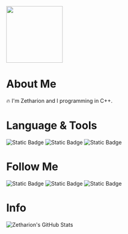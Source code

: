 <p> 
    <img src=https://github.com/Zetharionn/zetharionn/blob/main/assets/header.jpg, height=150>
</p>

# About Me
🔥 I'm Zetharion and I programming in C++. 


# Language & Tools
![Static Badge](https://img.shields.io/badge/C++-black?logo=CPlusPlus&logoColor=blue)
![Static Badge](https://img.shields.io/badge/Python-black?logo=Python&logoColor=green)
![Static Badge](https://img.shields.io/badge/CSharp-black?logo=CSharp&logoColor=purple)

# Follow Me
![Static Badge](https://img.shields.io/badge/Discord-black?logo=discord&link=https%3A%2F%2Fdiscord.com%2Finvite%2FcVDHRHn48u) 
![Static Badge](https://img.shields.io/badge/Github-black?logo=github&link=https%3A%2F%2Fgithub.com%2FZetharionn) 
![Static Badge](https://img.shields.io/badge/Steam-black?logo=steam&link=https%3A%2F%2Fsteamcommunity.com%2Fid%2Fzethedd)

# Info
![Zetharion's GitHub Stats](https://github-readme-stats.vercel.app/api?username=zetharion&theme=dark&show_icons=true)
